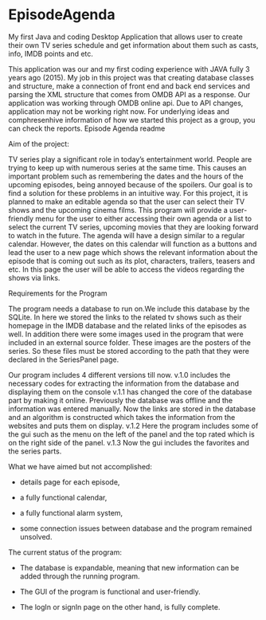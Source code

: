 # EpisodeAgenda
My first Java and coding Desktop Application that allows user to create their own TV series schedule and get information about them such as casts, info, IMDB points and etc. 

This application was our and my first coding experience with JAVA fully 3 years ago (2015). My job in this project was that creating database classes and structure, make a connection of front end and back end services and parsing the XML structure that comes from OMDB API  as a response. Our application was working through OMDB online api. Due to API changes, application may not be working right now.
For underlying ideas and comphresenhive information of how we started this project as a group, you can check the reports.
Episode Agenda readme

Aim of the project:


TV series play a significant role in today’s entertainment world.
People are trying to keep up with numerous series at the same time. 
This causes an important problem such as remembering the dates and the hours of the upcoming episodes,
being annoyed because of the spoilers.
Our goal is to find a solution for these problems in an intuitive way.
For this project, it is planned to make an editable agenda so that the user can select their TV shows and the upcoming cinema films. 
This program will provide a user-friendly menu for the user to either accessing their own agenda or a list to select the current TV series, 
upcoming movies that they are looking forward to watch in the future. 
The agenda will have a design similar to a regular calendar. 
However, the dates on this calendar will function as a buttons and lead the user to a new page which shows the relevant information
about the episode that is coming out such as its plot, characters, trailers, teasers and etc. 
In this page the user will be able to access the videos regarding the shows via links.


Requirements for the Program


The program needs a database to run on.We include this database by the SQLite. In here we stored the links to the related tv shows such as their
homepage in the IMDB database and the related links of the episodes as well. In addition there were some images used in the program that were included
in an external source folder. These images are the posters of the series. So these files must be stored according to the path that they were declared in the
SeriesPanel page. 


Our program includes 4 different versions till now.
v.1.0 includes the necessary codes for extracting the information from the database and displaying them on the console
v.1.1 has changed the core of the database part by making it online. Previously the database was offline and the information was entered manually.
Now the links are stored in the database and an algorithm is constructed which takes the information from the websites and puts them on display.
v.1.2 Here the program includes some of the gui such as the menu on the left of the panel and the top rated which is on the right side of the panel.
v.1.3 Now the gui includes the favorites and the series parts.


What we have aimed but not accomplished:

- details page for each episode,

- a fully functional calendar,

- a fully functional alarm system,

- some connection issues between database and the program remained unsolved.



The current status of the program:

- The database is expandable, meaning that new information can be added through the running program.

- The GUI of the program is functional and user-friendly.

- The logIn or signIn page on the other hand, is fully complete.

